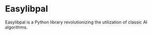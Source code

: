 # Easylibpal
Easylibpal is a Python library revolutionizing the utilization of classic AI algorithms.

